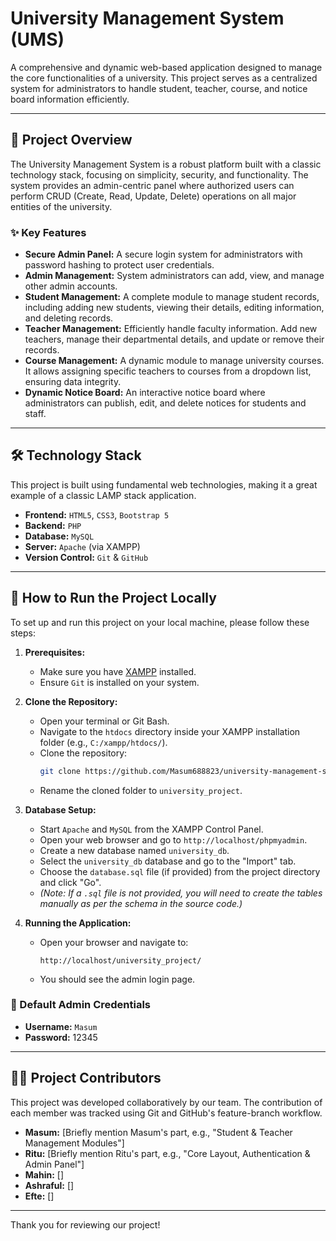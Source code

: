 # University Management System (UMS)

A comprehensive and dynamic web-based application designed to manage the core functionalities of a university. This project serves as a centralized system for administrators to handle student, teacher, course, and notice board information efficiently.

---

## 🌟 Project Overview

The University Management System is a robust platform built with a classic technology stack, focusing on simplicity, security, and functionality. The system provides an admin-centric panel where authorized users can perform CRUD (Create, Read, Update, Delete) operations on all major entities of the university.

### ✨ Key Features

-   **Secure Admin Panel:** A secure login system for administrators with password hashing to protect user credentials.
-   **Admin Management:** System administrators can add, view, and manage other admin accounts.
-   **Student Management:** A complete module to manage student records, including adding new students, viewing their details, editing information, and deleting records.
-   **Teacher Management:** Efficiently handle faculty information. Add new teachers, manage their departmental details, and update or remove their records.
-   **Course Management:** A dynamic module to manage university courses. It allows assigning specific teachers to courses from a dropdown list, ensuring data integrity.
-   **Dynamic Notice Board:** An interactive notice board where administrators can publish, edit, and delete notices for students and staff.

---

## 🛠️ Technology Stack

This project is built using fundamental web technologies, making it a great example of a classic LAMP stack application.

-   **Frontend:** `HTML5`, `CSS3`, `Bootstrap 5`
-   **Backend:** `PHP`
-   **Database:** `MySQL`
-   **Server:** `Apache` (via XAMPP)
-   **Version Control:** `Git` & `GitHub`

---

## 🚀 How to Run the Project Locally

To set up and run this project on your local machine, please follow these steps:

1.  **Prerequisites:**
    -   Make sure you have [XAMPP](https://www.apachefriends.org/index.html) installed.
    -   Ensure `Git` is installed on your system.

2.  **Clone the Repository:**
    -   Open your terminal or Git Bash.
    -   Navigate to the `htdocs` directory inside your XAMPP installation folder (e.g., `C:/xampp/htdocs/`).
    -   Clone the repository:
        ```bash
        git clone https://github.com/Masum688823/university-management-system.git
        ```
    -   Rename the cloned folder to `university_project`.

3.  **Database Setup:**
    -   Start `Apache` and `MySQL` from the XAMPP Control Panel.
    -   Open your web browser and go to `http://localhost/phpmyadmin`.
    -   Create a new database named `university_db`.
    -   Select the `university_db` database and go to the "Import" tab.
    -   Choose the `database.sql` file (if provided) from the project directory and click "Go".
    *   *(Note: If a `.sql` file is not provided, you will need to create the tables manually as per the schema in the source code.)*

4.  **Running the Application:**
    -   Open your browser and navigate to:
        ```
        http://localhost/university_project/
        ```
    -   You should see the admin login page.

### 🔑 Default Admin Credentials
*   **Username:** `Masum`
*   **Password:** 12345

---

## 🧑‍💻 Project Contributors

This project was developed collaboratively by our team. The contribution of each member was tracked using Git and GitHub's feature-branch workflow.

-   **Masum:** [Briefly mention Masum's part, e.g., "Student & Teacher Management Modules"]
-   **Ritu:** [Briefly mention Ritu's part, e.g., "Core Layout, Authentication & Admin Panel"]
-   **Mahin:** []
-   **Ashraful:** []
-   **Efte:** []

---

Thank you for reviewing our project!
